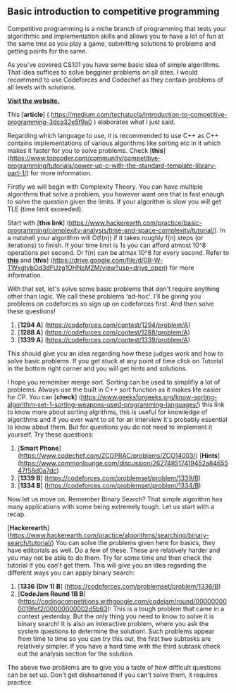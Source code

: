 ## Basic introduction to competitive programming

Competitive programming is a niche branch of programming that tests your algorithmic and implementation skills and allows you to have a lot of fun at the same tme as you play a game, submitting solutions to problems and getting points for the same.

As you've covered CS101 you have some basic idea of simple algorithms. That idea suffices to solve begginer problems on all sites. I would recommend to use Codeforces and Codechef as they contain problems of all levels with solutions.

[**Visit the website.**](http://markdown-here.com)

This [**article**] ( https://medium.com/techatucla/introduction-to-competitive-programming-3dca32e5f9a0 ) elaborates what I just said.

Regarding which language to use, it is recommended to use C++ as C++ contains implementations of various algorithms like sorting etc in it which makes it faster for you to solve problems. Check [**this**] (https://www.topcoder.com/community/competitive-programming/tutorials/power-up-c-with-the-standard-template-library-part-1/) for more information.

Firstly we will begin with Complexity Theory. You can have multiple algorithms that solve a problem, you however want one that is fast enough to solve the question given the limits. If your algorithm is slow you will get TLE (time limit exceeded).

Start with [**this link**] (https://www.hackerearth.com/practice/basic-programming/complexity-analysis/time-and-space-complexity/tutorial/). In a nutshell your algorithm will O(f(n)) if it takes roughly f(n) steps (or iterations) to finish. If your time limit is 1s you can afford atmost 10^8 operations per second. Or f(n) can be atmax 10^8 for every second.
Refer to [**this**](https://www.geeksforgeeks.org/knowing-the-complexity-in-competitive-programming/) and [**this**] (https://drive.google.com/file/d/0B-W-TWxgtybGd3dFUzg1OHNsM2M/view?usp=drive_open) for more information.

With that set, let's solve some basic problems that don't require anything other than logic. We call these problems 'ad-hoc'. I'll be giving you problems on codeforces so sign up on codeforces first. And then solve these questions!

1. [**1294 A**] (https://codeforces.com/contest/1294/problem/A)
2. [**1288 A**] (https://codeforces.com/contest/1288/problem/A)
3. [**1339 A**] (https://codeforces.com/contest/1339/problem/A)

This should give you an idea regarding how these judges work and how to solve basic problems. If you get stuck at any point of time click on Tutorial in the bottom right corner and you will get hints and solutions.

I hope you remember merge sort. Sorting can be used to simplifiy a lot of problems. Always use the built in C++ sort function as it makes life easier for CP. 
You can [**check**] (https://www.geeksforgeeks.org/know-sorting-algorithm-set-1-sorting-weapons-used-programming-languages/) this link to know more about sorting algrithms, this is useful for knowledge of algorithms and if you ever want to sit for an interview it's probably essential to know about them. But for questions you do not need to implement it yourself.
Try these questions:
1. [**Smart Phone**] (https://www.codechef.com/ZCOPRAC/problems/ZCO14003/)
[**Hints**] (https://www.commonlounge.com/discussion/262748517419452a8465547f58d0a7dc)
2. [**1339 B**] (https://codeforces.com/problemset/problem/1339/B)
3. [**1334 B**] (https://codeforces.com/problemset/problem/1334/B)

Now let us move on. Remember Binary Search? That simple algorithm has many applications with some being extremely tough. Let us start with a recap.

[**Hackerearth**] (https://www.hackerearth.com/practice/algorithms/searching/binary-search/tutorial/)
You can solve the problems given here for basics, they have editorials as well. Do a few of these. 
These are relatively harder and you may not be able to do them. Try for some time and then check the tutorial if you can't get them. This will give you an idea regarding the different ways you can apply binary search:
1. [**1336 (Div 1) B**] (https://codeforces.com/problemset/problem/1336/B)
2. [**CodeJam Round 1B B**] (https://codingcompetitions.withgoogle.com/codejam/round/000000000019fef2/00000000002d5b63): This is a tough problem that came in a contest yesterday. But the only thing you need to know to solve it is binary search! It is also an interactive problem, where you ask the system questions to determine the solution!. Such problems appear from time to time so you can try this out, the first two subtasks are relatively simpler. If you have a hard time with the third subtask check out the analysis section for the solution.

The above two problems are to give you a taste of how difficult questions can be set up. Don't get disheartened if you can't solve them, it requires practice.
